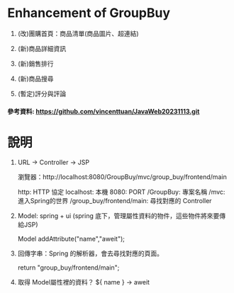 # Enhancement of GroupBuy

1. (改)團購首頁：商品清單(商品圖片、超連結)

2. (新)商品詳細資訊

3. (新)銷售排行

4. (新)商品搜尋

5. (暫定)評分與評論


#### 參考資料: <https://github.com/vincenttuan/JavaWeb20231113.git>


# 說明

1. URL -> Controller -> JSP

   瀏覽器：http://localhost:8080/GroupBuy/mvc/group_buy/frontend/main
   
   http: HTTP 協定
   localhost: 本機
   8080: PORT
   /GroupBuy: 專案名稱
   /mvc: 進入Spring的世界
   /group_buy/frontend/main: 尋找對應的 Controller

2. Model: spring + ui (spring 底下，管理屬性資料的物件，這些物件將來要傳給JSP)

   Model addAttribute("name","aweit");
   
3. 回傳字串：Spring 的解析器，會去尋找對應的頁面。

   return "group_buy/frontend/main";
   
4. 取得 Model屬性裡的資料？ ${ name } -> aweit
   
   
   